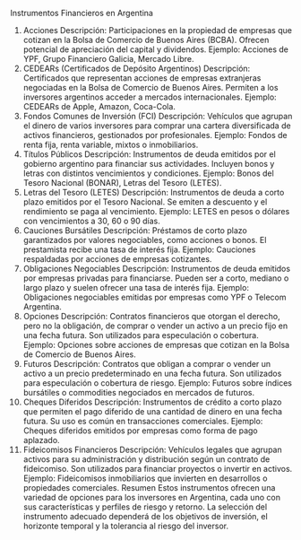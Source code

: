 Instrumentos Financieros en Argentina
1. Acciones
Descripción: Participaciones en la propiedad de empresas que cotizan en la Bolsa de Comercio de Buenos Aires (BCBA). Ofrecen potencial de apreciación del capital y dividendos.
Ejemplo: Acciones de YPF, Grupo Financiero Galicia, Mercado Libre.
2. CEDEARs (Certificados de Depósito Argentinos)
Descripción: Certificados que representan acciones de empresas extranjeras negociadas en la Bolsa de Comercio de Buenos Aires. Permiten a los inversores argentinos acceder a mercados internacionales.
Ejemplo: CEDEARs de Apple, Amazon, Coca-Cola.
3. Fondos Comunes de Inversión (FCI)
Descripción: Vehículos que agrupan el dinero de varios inversores para comprar una cartera diversificada de activos financieros, gestionados por profesionales.
Ejemplo: Fondos de renta fija, renta variable, mixtos o inmobiliarios.
4. Títulos Públicos
Descripción: Instrumentos de deuda emitidos por el gobierno argentino para financiar sus actividades. Incluyen bonos y letras con distintos vencimientos y condiciones.
Ejemplo: Bonos del Tesoro Nacional (BONAR), Letras del Tesoro (LETES).
5. Letras del Tesoro (LETES)
Descripción: Instrumentos de deuda a corto plazo emitidos por el Tesoro Nacional. Se emiten a descuento y el rendimiento se paga al vencimiento.
Ejemplo: LETES en pesos o dólares con vencimientos a 30, 60 o 90 días.
6. Cauciones Bursátiles
Descripción: Préstamos de corto plazo garantizados por valores negociables, como acciones o bonos. El prestamista recibe una tasa de interés fija.
Ejemplo: Cauciones respaldadas por acciones de empresas cotizantes.
7. Obligaciones Negociables
Descripción: Instrumentos de deuda emitidos por empresas privadas para financiarse. Pueden ser a corto, mediano o largo plazo y suelen ofrecer una tasa de interés fija.
Ejemplo: Obligaciones negociables emitidas por empresas como YPF o Telecom Argentina.
8. Opciones
Descripción: Contratos financieros que otorgan el derecho, pero no la obligación, de comprar o vender un activo a un precio fijo en una fecha futura. Son utilizados para especulación o cobertura.
Ejemplo: Opciones sobre acciones de empresas que cotizan en la Bolsa de Comercio de Buenos Aires.
9. Futuros
Descripción: Contratos que obligan a comprar o vender un activo a un precio predeterminado en una fecha futura. Son utilizados para especulación o cobertura de riesgo.
Ejemplo: Futuros sobre índices bursátiles o commodities negociados en mercados de futuros.
10. Cheques Diferidos
Descripción: Instrumentos de crédito a corto plazo que permiten el pago diferido de una cantidad de dinero en una fecha futura. Su uso es común en transacciones comerciales.
Ejemplo: Cheques diferidos emitidos por empresas como forma de pago aplazado.
11. Fideicomisos Financieros
Descripción: Vehículos legales que agrupan activos para su administración y distribución según un contrato de fideicomiso. Son utilizados para financiar proyectos o invertir en activos.
Ejemplo: Fideicomisos inmobiliarios que invierten en desarrollos o propiedades comerciales.
Resumen
Estos instrumentos ofrecen una variedad de opciones para los inversores en Argentina, cada uno con sus características y perfiles de riesgo y retorno. La selección del instrumento adecuado dependerá de los objetivos de inversión, el horizonte temporal y la tolerancia al riesgo del inversor.